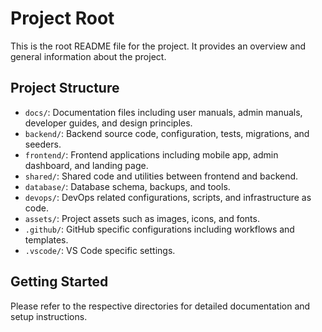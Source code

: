 # Project Root

This is the root README file for the project. It provides an overview and general information about the project.

## Project Structure

- `docs/`: Documentation files including user manuals, admin manuals, developer guides, and design principles.
- `backend/`: Backend source code, configuration, tests, migrations, and seeders.
- `frontend/`: Frontend applications including mobile app, admin dashboard, and landing page.
- `shared/`: Shared code and utilities between frontend and backend.
- `database/`: Database schema, backups, and tools.
- `devops/`: DevOps related configurations, scripts, and infrastructure as code.
- `assets/`: Project assets such as images, icons, and fonts.
- `.github/`: GitHub specific configurations including workflows and templates.
- `.vscode/`: VS Code specific settings.

## Getting Started

Please refer to the respective directories for detailed documentation and setup instructions.
